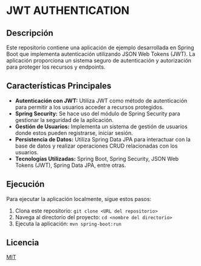 # JWT AUTHENTICATION

## Descripción

Este repositorio contiene una aplicación de ejemplo desarrollada en Spring Boot que implementa autenticación utilizando JSON Web Tokens (JWT). La aplicación proporciona un sistema seguro de autenticación y autorización para proteger los recursos y endpoints.

## Características Principales

- **Autenticación con JWT:** Utiliza JWT como método de autenticación para permitir a los usuarios acceder a recursos protegidos.
- **Spring Security:** Se hace uso del módulo de Spring Security para gestionar la seguridad de la aplicación.
- **Gestión de Usuarios:** Implementa un sistema de gestión de usuarios donde estos pueden registrarse, iniciar sesión.
- **Persistencia de Datos:** Utiliza Spring Data JPA para interactuar con la base de datos y realizar operaciones CRUD relacionadas con los usuarios.
- **Tecnologías Utilizadas:** Spring Boot, Spring Security, JSON Web Tokens (JWT), Spring Data JPA, entre otras.

## Ejecución

Para ejecutar la aplicación localmente, sigue estos pasos:

1. Clona este repositorio: `git clone <URL del repositorio>`
2. Navega al directorio del proyecto: `cd <nombre del directorio>`
3. Ejecuta la aplicación: `mvn spring-boot:run`


## Licencia

[MIT](LICENSE)

